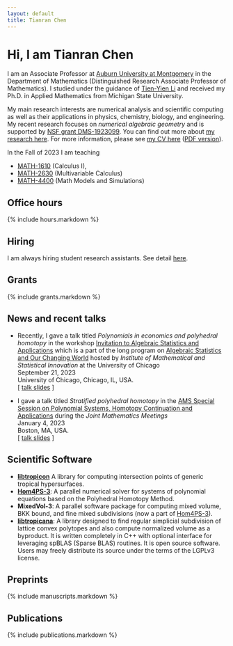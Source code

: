 ```yaml
---
layout: default
title: Tianran Chen
---
```


Hi, I am Tianran Chen
=====================

I am an Associate Professor at [Auburn University at Montgomery](http://www.aum.edu)
in the Department of Mathematics
(Distinguished Research Associate Professor of Mathematics).
I studied under the guidance of [Tien-Yien Li](https://sites.google.com/view/tienyienli)
and received my Ph.D. in Applied Mathematics from Michigan State University.

My main research interests are numerical analysis and scientific computing
as well as their applications in physics, chemistry, biology, and engineering.
My recent research focuses on _numerical algebraic geometry_
and is supported by
[NSF grant DMS-1923099](https://nsf.gov/awardsearch/showAward?AWD_ID=1923099).
You can find out more about [my research here](research/).
For more information, please see [my CV here](cv/) ([PDF version](cv.pdf)).

In the Fall of 2023 I am teaching

- [MATH-1610](teaching/calc1/)     (Calculus I),
- [MATH-2630](teaching/calc3/)     (Multivariable Calculus)
- [MATH-4400](teaching/modsim/)    (Math Models and Simulations)

Office hours
------------

{% include hours.markdown %}
<!-- {% include appointments.markdown %} -->

<!-- Upcoming conferences
- [SIAM AG 2019](https://mathsites.unibe.ch/siamag19/)  
  July 9--13, 2019  
  Bern, Switzerland -->
  
<!-- - [AMS 2019 Spring Southeastern Sectional Meeting](http://www.ams.org/meetings/sectional/2261_program.html)  
  March 15-17, 2019 (Friday - Sunday)  
  Auburn University, Auburn, AL USA  
  [Special Session on Applications of Algebraic Geometry](http://www.ams.org/meetings/sectional/2261_program_ss25.html#title)
  organized by Greg Blekherman, Michael Burr, and I -->

Hiring
------

I am always hiring student research assistants.
See detail [here](hiring/).

Grants
-------------

{% include grants.markdown %}

News and recent talks
---------------------

- Recently, I gave a talk titled
  _Polynomials in economics and polyhedral homotopy_
  in the workshop
  [Invitation to Algebraic Statistics and Applications](https://www.imsi.institute/activities/invitation-to-algebraic-statistics-and-applications/)
  which is a part of the long program on
  [Algebraic Statistics and Our Changing World](https://www.imsi.institute/activities/algebraic-statistics-and-our-changing-world/)
  hosted by _Institute of Mathematical and Statistical Innovation_
  at the University of Chicago  
  September 21, 2023  
  University of Chicago, Chicago, IL, USA.  
  [ [talk slides](/talks/IMSI2023/) ]

- I gave a talk titled
  _Stratified polyhedral homotopy_
  in the
  [AMS Special Session on Polynomial Systems, Homotopy Continuation and Applications](https://www.jointmathematicsmeetings.org/meetings/national/jmm2023/2270_program_ss95.html)
  during the _Joint Mathematics Meetings_  
  January 4, 2023  
  Boston, MA, USA.  
  [ [talk slides](/talks/JMM2023/) ]

Scientific Software
-------------------

- [__libtropicon__](/tropicon/)
    A library for computing intersection points of generic tropical hypersurfaces.
- [__Hom4PS-3__](http://www.hom4ps3.org):
    A parallel numerical solver for systems of polynomial equations based on the Polyhedral Homotopy Method.
- __MixedVol-3__:
    A parallel software package for computing mixed volume, BKK bound,
    and fine mixed subdivisions (now a part of [Hom4PS-3](http://www.hom4ps3.org)).
- [__libtropicana__](https://github.com/chentianran/libtropicana):
    A library designed to find regular simplicial subdivision of lattice convex polytopes and also compute normalized volume as a byproduct. It is written completely in C++ with optional interface for leveraging spBLAS (Sparse BLAS) routines. It is open source software. Users may freely distribute its source under the terms of the LGPLv3 license.

Preprints
---------

{% include manuscripts.markdown %}

Publications
------------

{% include publications.markdown %}
